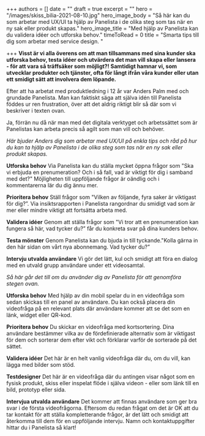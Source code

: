 +++
authors = []
date = ""
draft = true
excerpt = ""
hero = "/images/skiss_bilia-2021-08-10.jpg"
hero_image_body = "Så här kan du som arbetar med UX/UI ta hjälp av Panelista i de olika steg som tas när en ny sak eller produkt skapas."
hero_image_title = "Med hjälp av Panelista kan du validera idéer och utforska behov."
timeToRead = 0
title = "Smarta tips till dig som arbetar med service design. "

+++
**Visst är vi alla överens om att man tillsammans med sina kunder ska utforska behov, testa idéer och utvärdera det man vill skapa eller lansera - för att vara så träffsäker som möjligt?! Samtidigt hamnar vi, som utvecklar produkter och tjänster, ofta för långt ifrån våra kunder eller utan ett smidigt sätt att involvera dem löpande.**

Efter att ha arbetat med produktledning i 12 år var Anders Palm med och grundade Panelista. Man kan faktiskt säga att själva idén till Panelista föddes ur ren frustration, över att det aldrig riktigt blir så där som vi beskriver i texten ovan. 

Ja, förrän nu då när man med det digitala verktyget och arbetssättet som är Panelistas kan arbeta precis så agilt som man vill och behöver. 

_Här bjuder Anders dig som arbetar med UX/UI på enkla tips och råd på hur du kan ta hjälp av Panelista i de olika steg som tas när en ny sak eller produkt skapas._


**Utforska behov**
Via Panelista kan du ställa mycket öppna frågor som "Ska vi erbjuda en prenumeration? Och i så fall, vad är viktigt för dig i samband med det?" Möjligheten till uppföljande frågor är oändlig och i kommentarerna lär du dig ännu mer.


**Prioritera behov**
Ställ frågor som "Vilken av följande, fyra saker är viktigast för dig?”. Via insiktsrapporten i Panelista rangordnar du smidigt vad som är mer eller mindre viktigt att fortsätta arbeta med.


**Validera idéer**
Genom att ställa frågor som "Vi tror att en prenumeration kan fungera så här, vad tycker du?” får du konkreta svar på dina kunders behov.


**Testa mönster**
Genom Panelista kan du bjuda in till tyckande."Kolla gärna in den här sidan om vårt nya abonnemang. Vad tycker du?”

**Intervju utvalda användare**
Vi gör det lätt, kul och smidigt att föra en dialog med en utvald grupp användare under ett videosamtal.


_Så här går det till om du använder dig av Panelista för att genomföra stegen ovan._


**Utforska behov**
Med hjälp av din mobil spelar du in en videofråga som sedan skickas till en panel av användare. Du kan också placera din videofråga på en relevant plats där användare kommer att se det som en länk, widget eller QR-kod.


**Prioritera behov**
Du skickar en videofråga med kortsortering. Dina användare bestämmer vilka av de fördefinierade alternativ som är viktigast för dem och sorterar dem efter vikt och förklarar varför de sorterade på det sättet.


**Validera idéer**
Det här är en helt vanlig videofråga där du, om du vill, kan lägga med bilder som stöd.


**Testdesigner**
Det här är en videofråga där du antingen visar något som en fysisk produkt, skiss eller inspelat flöde i själva videon - eller som länk till en bild, prototyp eller sida.


**Intervjua utvalda användare**
Det kommer att finnas användare som ger bra svar i de första videofrågorna. Eftersom du redan frågat om det är OK att du tar kontakt för att ställa kompletterande frågor, är det lätt och smidigt att återkomma till dem för en uppföljande intervju. Namn och kontaktuppgifter hittar du i Panelista så klart!